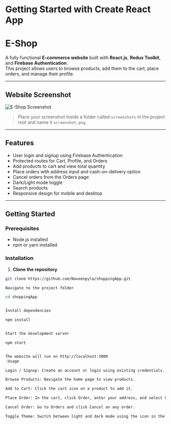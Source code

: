 # Getting Started with Create React App

# E-Shop

A fully functional **E-commerce website** built with **React.js**, **Redux Toolkit**, and **Firebase Authentication**.  
This project allows users to browse products, add them to the cart, place orders, and manage their profile.

---

## Website Screenshot

![E-Shop Screenshot](./Screenshot.png)

> Place your screenshot inside a folder called `screenshots` in the project root and name it `screenshot.png`.

---

## Features

- User login and signup using Firebase Authentication
- Protected routes for Cart, Profile, and Orders
- Add products to cart and view total quantity
- Place orders with address input and cash-on-delivery option
- Cancel orders from the Orders page
- Dark/Light mode toggle
- Search products
- Responsive design for mobile and desktop

---

## Getting Started

### Prerequisites
- Node.js installed
- npm or yarn installed

### Installation

1. **Clone the repository**
```bash
git clone https://github.com/Naveenpyla/shoppingApp.git

Navigate to the project folder

cd shoppingApp


Install dependencies

npm install


Start the development server

npm start


The website will run on http://localhost:3000
.Usage

Login / Signup: Create an account or login using existing credentials.

Browse Products: Navigate the home page to view products.

Add to Cart: Click the cart icon on a product to add it.

Place Order: In the cart, click Order, enter your address, and select Cash on Delivery.

Cancel Order: Go to Orders and click Cancel on any order.

Toggle Theme: Switch between light and dark mode using the icon in the Navbar.
